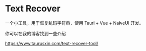 # Text Recover

一个小工具，用于恢复乱码字符串，使用 Tauri + Vue + NaiveUI 开发。

你可以在我的博客找到一些介绍

<https://www.taurusxin.com/text-recover-tool/>
